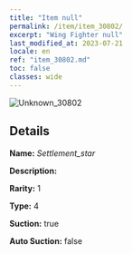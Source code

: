 ```yaml
---
title: "Item null"
permalink: /item/item_30802/
excerpt: "Wing Fighter null"
last_modified_at: 2023-07-21
locale: en
ref: "item_30802.md"
toc: false
classes: wide
---
```



 ![Unknown_30802](/images/item/Settlement_star_p.png)



## Details

 **Name:** *Settlement_star* 

 **Description:** 

 **Rarity:** 1 

 **Type:** 4 

 **Suction:** true 

 **Auto Suction:** false 



